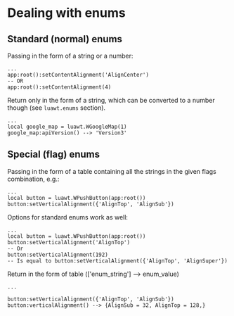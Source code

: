 # Dealing with enums

## Standard (normal) enums

Passing in the form of a string or a number:
```
...
app:root():setContentAlignment('AlignCenter')
-- OR
app:root():setContentAlignment(4)
```

Return only in the form of a string, which can be converted
to a number though (see `luawt.enums` section).
```
...
local google_map = luawt.WGoogleMap(1)
google_map:apiVersion() --> 'Version3'
```

## Special (flag) enums

Passing in the form of a table containing all the strings
in the given flags combination, e.g.:
```
...
local button = luawt.WPushButton(app:root())
button:setVerticalAlignment({'AlignTop', 'AlignSub'})
```
Options for standard enums work as well:
```
...
local button = luawt.WPushButton(app:root())
button:setVerticalAlignment('AlignTop')
-- Or
button:setVerticalAlignment(192)
-- Is equal to button:setVerticalAlignment({'AlignTop', 'AlignSuper'})
```

Return in the form of table (['enum_string'] --> enum_value)
```
...

button:setVerticalAlignment({'AlignTop', 'AlignSub'})
button:verticalAlignment() --> {AlignSub = 32, AlignTop = 128,}
```
